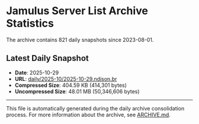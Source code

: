 # Jamulus Server List Archive Statistics

The archive contains 821 daily snapshots since 2023-08-01.

## Latest Daily Snapshot

- **Date**: 2025-10-29
- **URL**: [daily/2025-10/2025-10-29.ndjson.br](https://jamulus-archive.ap-south-1.linodeobjects.com/main/daily/2025-10/2025-10-29.ndjson.br)
- **Compressed Size**: 404.59 KB (414,301 bytes)
- **Uncompressed Size**: 48.01 MB (50,346,606 bytes)

---

This file is automatically generated during the daily archive consolidation process.
For more information about the archive, see [ARCHIVE.md](ARCHIVE.md).
